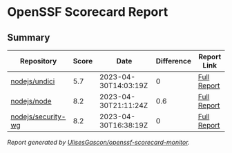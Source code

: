 # OpenSSF Scorecard Report

## Summary

| Repository | Score | Date | Difference | Report Link |
| -- | -- | -- | -- | -- |
| [nodejs/undici](https://github.com/nodejs/undici) | 5.7 | 2023-04-30T14:03:19Z | 0 | [Full Report](https://deps.dev/project/github/nodejs%2Fundici) |
| [nodejs/node](https://github.com/nodejs/node) | 8.2 | 2023-04-30T21:11:24Z | 0.6 | [Full Report](https://deps.dev/project/github/nodejs%2Fnode) |
| [nodejs/security-wg](https://github.com/nodejs/security-wg) | 8.2 | 2023-04-30T16:38:19Z | 0 | [Full Report](https://deps.dev/project/github/nodejs%2Fsecurity-wg) |

_Report generated by [UlisesGascon/openssf-scorecard-monitor](https://github.com/UlisesGascon/openssf-scorecard-monitor)._